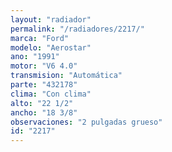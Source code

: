 ```yaml
---
layout: "radiador"
permalink: "/radiadores/2217/"
marca: "Ford"
modelo: "Aerostar"
ano: "1991"
motor: "V6 4.0"
transmision: "Automática"
parte: "432178"
clima: "Con clima"
alto: "22 1/2"
ancho: "18 3/8"
observaciones: "2 pulgadas grueso"
id: "2217"
---
```


